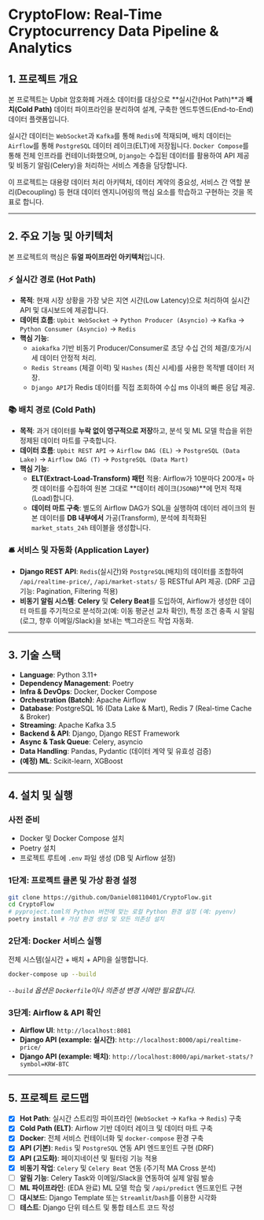 # CryptoFlow: Real-Time Cryptocurrency Data Pipeline & Analytics

## 1\. 프로젝트 개요

본 프로젝트는 Upbit 암호화폐 거래소 데이터를 대상으로 \*\*실시간(Hot Path)\*\*과 **배치(Cold Path)** 데이터 파이프라인을 분리하여 설계, 구축한 엔드투엔드(End-to-End) 데이터 플랫폼입니다.

실시간 데이터는 `WebSocket`과 `Kafka`를 통해 `Redis`에 적재되며, 배치 데이터는 `Airflow`를 통해 `PostgreSQL` 데이터 레이크(ELT)에 저장됩니다. `Docker Compose`를 통해 전체 인프라를 컨테이너화했으며, `Django`는 수집된 데이터를 활용하여 API 제공 및 비동기 알림(Celery)을 처리하는 서비스 계층을 담당합니다.

이 프로젝트는 대용량 데이터 처리 아키텍처, 데이터 계약의 중요성, 서비스 간 역할 분리(Decoupling) 등 현대 데이터 엔지니어링의 핵심 요소를 학습하고 구현하는 것을 목표로 합니다.

-----

## 2\. 주요 기능 및 아키텍처

본 프로젝트의 핵심은 **듀얼 파이프라인 아키텍처**입니다.

### ⚡️ 실시간 경로 (Hot Path)

  * **목적**: 현재 시장 상황을 가장 낮은 지연 시간(Low Latency)으로 처리하여 실시간 API 및 대시보드에 제공합니다.
  * **데이터 흐름**: `Upbit WebSocket` → `Python Producer (Asyncio)` → `Kafka` → `Python Consumer (Asyncio)` → `Redis`
  * **핵심 기능**:
      * `aiokafka` 기반 비동기 Producer/Consumer로 초당 수십 건의 체결/호가/시세 데이터 안정적 처리.
      * `Redis Streams` (체결 이력) 및 `Hashes` (최신 시세)를 사용한 목적별 데이터 저장.
      * `Django API`가 Redis 데이터를 직접 조회하여 수십 ms 이내의 빠른 응답 제공.

### 📚 배치 경로 (Cold Path)

  * **목적**: 과거 데이터를 **누락 없이 영구적으로 저장**하고, 분석 및 ML 모델 학습을 위한 정제된 데이터 마트를 구축합니다.
  * **데이터 흐름**: `Upbit REST API` → `Airflow DAG (EL)` → `PostgreSQL (Data Lake)` → `Airflow DAG (T)` → `PostgreSQL (Data Mart)`
  * **핵심 기능**:
      * **ELT(Extract-Load-Transform) 패턴** 적용: Airflow가 10분마다 200개+ 마켓 데이터를 수집하여 원본 그대로 \*\*데이터 레이크(`JSONB`)\*\*에 먼저 적재(Load)합니다.
      * **데이터 마트 구축**: 별도의 Airflow DAG가 SQL을 실행하여 데이터 레이크의 원본 데이터를 **DB 내부에서** 가공(Transform), 분석에 최적화된 `market_stats_24h` 테이블을 생성합니다.

### 🛎️ 서비스 및 자동화 (Application Layer)

  * **Django REST API**: `Redis`(실시간)와 `PostgreSQL`(배치)의 데이터를 조합하여 `/api/realtime-price/`, `/api/market-stats/` 등 RESTful API 제공. (DRF 고급 기능: Pagination, Filtering 적용)
  * **비동기 알림 시스템**: **Celery** 및 **Celery Beat**를 도입하여, Airflow가 생성한 데이터 마트를 주기적으로 분석하고(예: 이동 평균선 교차 확인), 특정 조건 충족 시 알림(로그, 향후 이메일/Slack)을 보내는 백그라운드 작업 자동화.

-----

## 3\. 기술 스택

  * **Language**: Python 3.11+
  * **Dependency Management**: Poetry
  * **Infra & DevOps**: Docker, Docker Compose
  * **Orchestration (Batch)**: Apache Airflow
  * **Database**: PostgreSQL 16 (Data Lake & Mart), Redis 7 (Real-time Cache & Broker)
  * **Streaming**: Apache Kafka 3.5
  * **Backend & API**: Django, Django REST Framework
  * **Async & Task Queue**: Celery, asyncio
  * **Data Handling**: Pandas, Pydantic (데이터 계약 및 유효성 검증)
  * **(예정) ML**: Scikit-learn, XGBoost

-----

## 4\. 설치 및 실행

### 사전 준비

  * Docker 및 Docker Compose 설치
  * Poetry 설치
  * 프로젝트 루트에 `.env` 파일 생성 (DB 및 Airflow 설정)

### 1단계: 프로젝트 클론 및 가상 환경 설정

```bash
git clone https://github.com/Daniel08110401/CryptoFlow.git
cd CryptoFlow
# pyproject.toml의 Python 버전에 맞는 로컬 Python 환경 설정 (예: pyenv)
poetry install # 가상 환경 생성 및 모든 의존성 설치
```

### 2단계: Docker 서비스 실행

전체 시스템(실시간 + 배치 + API)을 실행합니다.

```bash
docker-compose up --build
```

*`--build` 옵션은 `Dockerfile`이나 의존성 변경 시에만 필요합니다.*

### 3단계: Airflow & API 확인

  * **Airflow UI**: `http://localhost:8081`
  * **Django API (example: 실시간)**: `http://localhost:8000/api/realtime-price/`
  * **Django API (example: 배치)**: `http://localhost:8000/api/market-stats/?symbol=KRW-BTC`

-----

## 5\. 프로젝트 로드맵

  * [x] **Hot Path**: 실시간 스트리밍 파이프라인 (`WebSocket` → `Kafka` → `Redis`) 구축
  * [x] **Cold Path (ELT)**: Airflow 기반 데이터 레이크 및 데이터 마트 구축
  * [x] **Docker**: 전체 서비스 컨테이너화 및 `docker-compose` 환경 구축
  * [x] **API (기본)**: `Redis` 및 `PostgreSQL` 연동 API 엔드포인트 구현 (DRF)
  * [x] **API (고도화)**: 페이지네이션 및 필터링 기능 적용
  * [x] **비동기 작업**: `Celery` 및 `Celery Beat` 연동 (주기적 MA Cross 분석)
  * [ ] **알림 기능**: Celery Task와 이메일/Slack을 연동하여 실제 알림 발송
  * [ ] **ML 파이프라인**: (EDA 완료) ML 모델 학습 및 `/api/predict` 엔드포인트 구현
  * [ ] **대시보드**: Django Template 또는 `Streamlit`/`Dash`를 이용한 시각화
  * [ ] **테스트**: Django 단위 테스트 및 통합 테스트 코드 작성
